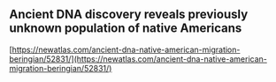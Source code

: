 ## Ancient DNA discovery reveals previously unknown population of native Americans
  
  [https://newatlas.com/ancient-dna-native-american-migration-beringian/52831/](https://newatlas.com/ancient-dna-native-american-migration-beringian/52831/)